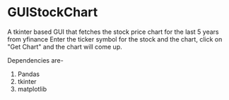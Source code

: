 # GUIStockChart
A tkinter based GUI that fetches the stock price chart for the last 5 years from yfinance
Enter the ticker symbol for the stock and the chart, click on "Get Chart" and the chart will come up.

Dependencies are-
1. Pandas
2. tkinter
3. matplotlib
